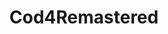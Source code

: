 ---
title: Cod4Remastered
crosslinks:
- CODModernWarfare
- gaming
- PS4
- GameDeals
- pcmasterrace
- ps4deals
- sony
---